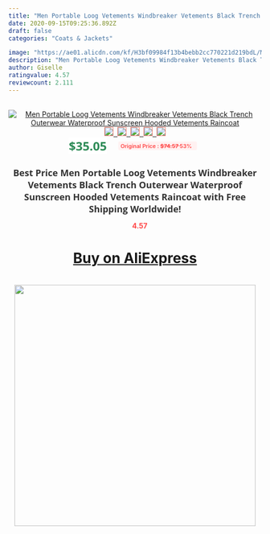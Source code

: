 ```yaml
---
title: "Men Portable Loog Vetements Windbreaker Vetements Black Trench Outerwear Waterproof Sunscreen Hooded Vetements Raincoat"
date: 2020-09-15T09:25:36.892Z
draft: false
categories: "Coats & Jackets"

image: "https://ae01.alicdn.com/kf/H3bf09984f13b4bebb2cc770221d219bdL/Men-Portable-Loog-Vetements-Windbreaker-Vetements-Black-Trench-Outerwear-Waterproof-Sunscreen-Hooded-Vetements-Raincoat.jpg"
description: "Men Portable Loog Vetements Windbreaker Vetements Black Trench Outerwear Waterproof Sunscreen Hooded Vetements Raincoat"
author: Giselle
ratingvalue: 4.57
reviewcount: 2.111
---
```

<br>
<div style="text-align: center;">
<a href="https://s.click.aliexpress.com/e/_A1ZhjR" target="_blank" rel="nofollow noopener noreferrer"><img alt="Men Portable Loog Vetements Windbreaker Vetements Black Trench Outerwear Waterproof Sunscreen Hooded Vetements Raincoat" class="magnifier-image" src="https://ae01.alicdn.com/kf/H3bf09984f13b4bebb2cc770221d219bdL/Men-Portable-Loog-Vetements-Windbreaker-Vetements-Black-Trench-Outerwear-Waterproof-Sunscreen-Hooded-Vetements-Raincoat.jpg_640x640.jpg">
<br>
<img style="border:1px solid salmon" src="https://ae01.alicdn.com/kf/H3bf09984f13b4bebb2cc770221d219bdL/Men-Portable-Loog-Vetements-Windbreaker-Vetements-Black-Trench-Outerwear-Waterproof-Sunscreen-Hooded-Vetements-Raincoat.jpg_120x120.jpg">&nbsp;&nbsp;<img style="border:1px solid salmon" src="https://ae01.alicdn.com/kf/H6d72a2d3ccfd47648367e45aaf749069V/Men-Portable-Loog-Vetements-Windbreaker-Vetements-Black-Trench-Outerwear-Waterproof-Sunscreen-Hooded-Vetements-Raincoat.jpg_120x120.jpg">&nbsp;&nbsp;<img style="border:1px solid salmon" src="https://ae01.alicdn.com/kf/H6afec1fdc4154f25bcebb6a063b99ccbC/Men-Portable-Loog-Vetements-Windbreaker-Vetements-Black-Trench-Outerwear-Waterproof-Sunscreen-Hooded-Vetements-Raincoat.jpg_120x120.jpg">&nbsp;&nbsp;<img style="border:1px solid salmon" src="https://ae01.alicdn.com/kf/Hc482b358b0fd4c5eaf1e34a7ee8947b82/Men-Portable-Loog-Vetements-Windbreaker-Vetements-Black-Trench-Outerwear-Waterproof-Sunscreen-Hooded-Vetements-Raincoat.jpg_120x120.jpg">&nbsp;&nbsp;<img style="border:1px solid salmon" src="https://ae01.alicdn.com/kf/H9abd4989de8e4a3195809e5de5bce7d5h/Men-Portable-Loog-Vetements-Windbreaker-Vetements-Black-Trench-Outerwear-Waterproof-Sunscreen-Hooded-Vetements-Raincoat.jpg_120x120.jpg"></a></div><br0>
<div style="text-align: center;"><span style="background-color: white; border: 0px; box-sizing: border-box; color: seagreen; display: inline-block; font-family: &quot;open sans&quot; , &quot;arial&quot; , &quot;helvetica&quot; , sans-serif , &quot;heiti&quot;; font-size: 24px; font-stretch: inherit; font-weight: 700; line-height: inherit; margin: 0px 10px 0px 0px; padding: 0px; vertical-align: middle;">$35.05 </span>
<span style="background: rgb(255 , 241 , 241); border-radius: 3px; border: 0px; box-sizing: border-box; color: #ff4747; display: inline-block; font-family: inherit; font-size: 12px; font-stretch: inherit; font-style: inherit; font-variant: inherit; font-weight: 600; line-height: inherit; margin: 0px; padding: 2px 5px; transform: scale(0.9); vertical-align: middle;">Original Price : <b style="text-decoration: line-through;">$74.57 </b> 53%&nbsp;&nbsp;</span></div>
<h1 style="color: #333333; display: inline-block; font-family: &quot;open sans&quot; , &quot;arial&quot; , &quot;helvetica&quot; , sans-serif , &quot;heiti&quot;; font-size: 18px; font-stretch: inherit; font-weight: 700; text-align: center;">Best Price Men Portable Loog Vetements Windbreaker Vetements Black Trench Outerwear Waterproof Sunscreen Hooded Vetements Raincoat with Free Shipping Worldwide!</h1>
<div style="color: #ff4747; text-align: center;">
<img src="https://4.bp.blogspot.com/-M0ZcTcb-5uY/XleCXlxnR4I/AAAAAAAAAEc/OrjgMkXV1oMQFaCRZj5HQwOCBcu3w1FegCPcBGAYYCw/s1600/star.png" style="height: 15px;">&nbsp;<b>4.57</b></div>
<div class="button_cont" align="center"><a class="buynow_a" href="https://s.click.aliexpress.com/e/_A1ZhjR" target="_blank" rel="nofollow noopener noreferrer"><H1>Buy on AliExpress</H1></a></div><br>
<div class="separator" style="clear: both; text-align: center;">
<img src="https://lh3.googleusercontent.com/-pTy5HemUv9M/XlePHvY0dAI/AAAAAAAAAE4/0nX5iRUoIWY8eMW9Dpxeirr157OZliDIgCLcBGAsYHQ/s1600/badge.gif" width="480">
</div>
